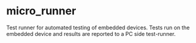 micro_runner
============

Test runner for automated testing of embedded devices. Tests run on the embedded device and results are reported to a PC side test-runner.
